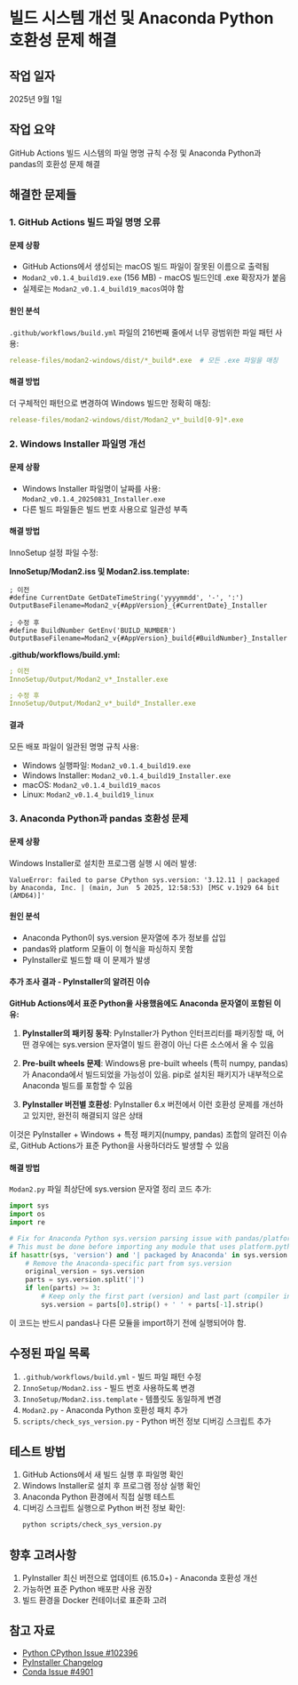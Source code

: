 # 빌드 시스템 개선 및 Anaconda Python 호환성 문제 해결

## 작업 일자
2025년 9월 1일

## 작업 요약
GitHub Actions 빌드 시스템의 파일 명명 규칙 수정 및 Anaconda Python과 pandas의 호환성 문제 해결

## 해결한 문제들

### 1. GitHub Actions 빌드 파일 명명 오류

#### 문제 상황
- GitHub Actions에서 생성되는 macOS 빌드 파일이 잘못된 이름으로 출력됨
- `Modan2_v0.1.4_build19.exe` (156 MB) - macOS 빌드인데 .exe 확장자가 붙음
- 실제로는 `Modan2_v0.1.4_build19_macos`여야 함

#### 원인 분석
`.github/workflows/build.yml` 파일의 216번째 줄에서 너무 광범위한 파일 패턴 사용:
```yaml
release-files/modan2-windows/dist/*_build*.exe  # 모든 .exe 파일을 매칭
```

#### 해결 방법
더 구체적인 패턴으로 변경하여 Windows 빌드만 정확히 매칭:
```yaml
release-files/modan2-windows/dist/Modan2_v*_build[0-9]*.exe
```

### 2. Windows Installer 파일명 개선

#### 문제 상황
- Windows Installer 파일명이 날짜를 사용: `Modan2_v0.1.4_20250831_Installer.exe`
- 다른 빌드 파일들은 빌드 번호 사용으로 일관성 부족

#### 해결 방법
InnoSetup 설정 파일 수정:

**InnoSetup/Modan2.iss 및 Modan2.iss.template:**
```inno
; 이전
#define CurrentDate GetDateTimeString('yyyymmdd', '-', ':')
OutputBaseFilename=Modan2_v{#AppVersion}_{#CurrentDate}_Installer

; 수정 후
#define BuildNumber GetEnv('BUILD_NUMBER')
OutputBaseFilename=Modan2_v{#AppVersion}_build{#BuildNumber}_Installer
```

**.github/workflows/build.yml:**
```yaml
; 이전
InnoSetup/Output/Modan2_v*_Installer.exe

; 수정 후
InnoSetup/Output/Modan2_v*_build*_Installer.exe
```

#### 결과
모든 배포 파일이 일관된 명명 규칙 사용:
- Windows 실행파일: `Modan2_v0.1.4_build19.exe`
- Windows Installer: `Modan2_v0.1.4_build19_Installer.exe`
- macOS: `Modan2_v0.1.4_build19_macos`
- Linux: `Modan2_v0.1.4_build19_linux`

### 3. Anaconda Python과 pandas 호환성 문제

#### 문제 상황
Windows Installer로 설치한 프로그램 실행 시 에러 발생:
```
ValueError: failed to parse CPython sys.version: '3.12.11 | packaged by Anaconda, Inc. | (main, Jun  5 2025, 12:58:53) [MSC v.1929 64 bit (AMD64)]'
```

#### 원인 분석
- Anaconda Python이 sys.version 문자열에 추가 정보를 삽입
- pandas와 platform 모듈이 이 형식을 파싱하지 못함
- PyInstaller로 빌드할 때 이 문제가 발생

#### 추가 조사 결과 - PyInstaller의 알려진 이슈
**GitHub Actions에서 표준 Python을 사용했음에도 Anaconda 문자열이 포함된 이유:**

1. **PyInstaller의 패키징 동작**: PyInstaller가 Python 인터프리터를 패키징할 때, 어떤 경우에는 sys.version 문자열이 빌드 환경이 아닌 다른 소스에서 올 수 있음

2. **Pre-built wheels 문제**: Windows용 pre-built wheels (특히 numpy, pandas)가 Anaconda에서 빌드되었을 가능성이 있음. pip로 설치된 패키지가 내부적으로 Anaconda 빌드를 포함할 수 있음

3. **PyInstaller 버전별 호환성**: PyInstaller 6.x 버전에서 이런 호환성 문제를 개선하고 있지만, 완전히 해결되지 않은 상태

이것은 PyInstaller + Windows + 특정 패키지(numpy, pandas) 조합의 알려진 이슈로, GitHub Actions가 표준 Python을 사용하더라도 발생할 수 있음

#### 해결 방법
`Modan2.py` 파일 최상단에 sys.version 문자열 정리 코드 추가:

```python
import sys
import os
import re

# Fix for Anaconda Python sys.version parsing issue with pandas/platform module
# This must be done before importing any module that uses platform.python_implementation()
if hasattr(sys, 'version') and '| packaged by Anaconda' in sys.version:
    # Remove the Anaconda-specific part from sys.version
    original_version = sys.version
    parts = sys.version.split('|')
    if len(parts) >= 3:
        # Keep only the first part (version) and last part (compiler info)
        sys.version = parts[0].strip() + ' ' + parts[-1].strip()
```

이 코드는 반드시 pandas나 다른 모듈을 import하기 전에 실행되어야 함.

## 수정된 파일 목록

1. `.github/workflows/build.yml` - 빌드 파일 패턴 수정
2. `InnoSetup/Modan2.iss` - 빌드 번호 사용하도록 변경
3. `InnoSetup/Modan2.iss.template` - 템플릿도 동일하게 변경
4. `Modan2.py` - Anaconda Python 호환성 패치 추가
5. `scripts/check_sys_version.py` - Python 버전 정보 디버깅 스크립트 추가

## 테스트 방법

1. GitHub Actions에서 새 빌드 실행 후 파일명 확인
2. Windows Installer로 설치 후 프로그램 정상 실행 확인
3. Anaconda Python 환경에서 직접 실행 테스트
4. 디버깅 스크립트 실행으로 Python 버전 정보 확인:
   ```bash
   python scripts/check_sys_version.py
   ```

## 향후 고려사항

1. PyInstaller 최신 버전으로 업데이트 (6.15.0+) - Anaconda 호환성 개선
2. 가능하면 표준 Python 배포판 사용 권장
3. 빌드 환경을 Docker 컨테이너로 표준화 고려

## 참고 자료

- [Python CPython Issue #102396](https://github.com/python/cpython/issues/102396)
- [PyInstaller Changelog](https://pyinstaller.org/en/stable/CHANGES.html)
- [Conda Issue #4901](https://github.com/conda/conda/issues/4901)
